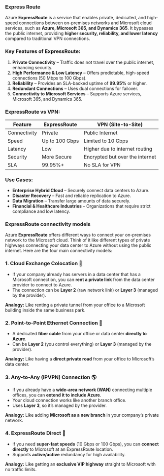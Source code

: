 ### Express Route

Azure **ExpressRoute** is a service that enables private, dedicated, and high-speed connections between on-premises networks and Microsoft cloud services, such as **Azure, Microsoft 365, and Dynamics 365**. It bypasses the public internet, providing **higher security, reliability, and lower latency** compared to traditional VPN connections.

### **Key Features of ExpressRoute:**

1. **Private Connectivity** – Traffic does not travel over the public internet, enhancing security.
2. **High Performance & Low Latency** – Offers predictable, high-speed connections (50 Mbps to 100 Gbps).
3. **Reliability** – Provides an SLA-backed uptime of **99.95%** or higher.
4. **Redundant Connections** – Uses dual connections for failover.
5. **Connectivity to Microsoft Services** – Supports Azure services, Microsoft 365, and Dynamics 365.

### **ExpressRoute vs VPN:**

| Feature      | ExpressRoute   | VPN (Site-to-Site)              |
| ------------ | -------------- | ------------------------------- |
| Connectivity | Private        | Public Internet                 |
| Speed        | Up to 100 Gbps | Limited to 10 Gbps              |
| Latency      | Low            | Higher due to internet routing  |
| Security     | More Secure    | Encrypted but over the internet |
| SLA          | 99.95%+        | No SLA for VPN                  |

### **Use Cases:**

- **Enterprise Hybrid Cloud** – Securely connect data centers to Azure.
- **Disaster Recovery** – Fast and reliable replication to Azure.
- **Data Migration** – Transfer large amounts of data securely.
- **Financial & Healthcare Industries** – Organizations that require strict compliance and low latency.

### ExpressRoute connectivity models

Azure **ExpressRoute** offers different ways to connect your on-premises network to the Microsoft cloud. Think of it like different types of private highways connecting your data center to Azure without using the public internet. Here are the four main connectivity models:

### **1. Cloud Exchange Colocation** 🏢

- If your company already has servers in a data center that has a Microsoft connection, you can **rent a private link** from the data center provider to connect to Azure.
- The connection can be **Layer 2** (raw network link) or **Layer 3** (managed by the provider).

**Analogy:** Like renting a private tunnel from your office to a Microsoft building inside the same business park.

### **2. Point-to-Point Ethernet Connection** 🔗

- A dedicated **fiber cable** from your office or data center **directly to Azure**.
- Can be **Layer 2** (you control everything) or **Layer 3** (managed by the provider).

**Analogy:** Like having a **direct private road** from your office to Microsoft’s data center.

### **3. Any-to-Any (IPVPN) Connection** 🌎

- If you already have a **wide-area network (WAN)** connecting multiple offices, you can **extend it to include Azure**.
- Your cloud connection works like another branch office.
- Uses **Layer 3**, so it’s managed by the provider.

**Analogy:** Like adding **Microsoft as a new branch** in your company’s private network.

### **4. ExpressRoute Direct** 🚀

- If you need **super-fast speeds** (10 Gbps or 100 Gbps), you can **connect directly** to Microsoft at an ExpressRoute location.
- Supports **active/active** redundancy for high availability.

**Analogy:** Like getting an **exclusive VIP highway** straight to Microsoft with no traffic limits.
